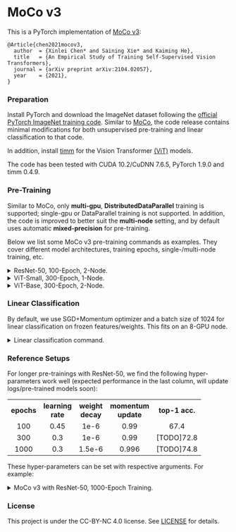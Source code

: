 # MoCo v3

This is a PyTorch implementation of [MoCo v3](https://arxiv.org/abs/2104.02057):
```
@Article{chen2021mocov3,
  author  = {Xinlei Chen* and Saining Xie* and Kaiming He},
  title   = {An Empirical Study of Training Self-Supervised Vision Transformers},
  journal = {arXiv preprint arXiv:2104.02057},
  year    = {2021},
}
```

### Preparation

Install PyTorch and download the ImageNet dataset following the [official PyTorch ImageNet training code](https://github.com/pytorch/examples/tree/master/imagenet). Similar to [MoCo](https://github.com/facebookresearch/moco), the code release contains minimal modifications for both unsupervised pre-training and linear classification to that code. 

In addition, install [timm](https://github.com/rwightman/pytorch-image-models) for the Vision Transformer [(ViT)](https://arxiv.org/abs/2010.11929) models.

The code has been tested with CUDA 10.2/CuDNN 7.6.5, PyTorch 1.9.0 and timm 0.4.9.

### Pre-Training

Similar to MoCo, only **multi-gpu**, **DistributedDataParallel** training is supported; single-gpu or DataParallel training is not supported. In addition, the code is improved to better suit the **multi-node** setting, and by default uses automatic **mixed-precision** for pre-training.

Below we list some MoCo v3 pre-training commands as examples. They cover different model architectures, training epochs, single-/multi-node training, etc. 

<details>
<summary>ResNet-50, 100-Epoch, 2-Node.</summary>

This is the *default* setting for most hyper-parameters. With a batch size of 4096, the training fits into 2 nodes with a total of 16 Volta 32G GPUs. 

On the first node, run:
```
python main_moco.py \
  --dist-url 'tcp://[your node 1 address]:[specified port]'' \
  --multiprocessing-distributed --world-size 2 --rank 0 \
  [your imagenet-folder with train and val folders]
```
On the second node, run:
```
python main_moco.py \
  --dist-url 'tcp://[your node 1 address]:[specified port]' \
  --multiprocessing-distributed --world-size 2 --rank 1 \
  [your imagenet-folder with train and val folders]
```
</details>

<details>
<summary>ViT-Small, 300-Epoch, 1-Node.</summary>

With a batch size of 1024, ViT-Small fits into a single node of 8 Volta 32G GPUs:

```
python main_moco.py \
  -a vit_small -b 1024 \
  --optimizer=adamw --lr=1e-4 --weight-decay=.1 \
  --epochs=300 --warmup-epochs=40 \
  --moco-t=.2 \
  --dist-url 'tcp://localhost:10001' \
  --multiprocessing-distributed --world-size 1 --rank 0 \
  [your imagenet-folder with train and val folders]
```

Note that the smaller batch size: 1) facilitates stable training, as discussed in the [paper](https://arxiv.org/abs/2104.02057); and 2) cuts inter-node communication cost with single node training. Therefore, we highly recommend this setting for ViT-based explorations.

</details>

<details>
<summary>ViT-Base, 300-Epoch, 2-Node.</summary>

With a batch size of 1024, ViT-Base can be trained on 2 nodes:

```
python main_moco.py \
  -a vit_small -b 1024 \
  --optimizer=adamw --lr=1e-4 --weight-decay=.1 \
  --epochs=300 --warmup-epochs=40 \
  --moco-t=.2 \
  --dist-url 'tcp://[your node 1 address]:[specified port]'' \
  --multiprocessing-distributed --world-size 2 --rank 0 \
  [your imagenet-folder with train and val folders]
```
On the second node, run the same command as above, with `--rank 1`.
</details>

### Linear Classification

By default, we use SGD+Momentum optimizer and a batch size of 1024 for linear classification on frozen features/weights. This fits on an 8-GPU node.

<details>
<summary>Linear classification command.</summary>

```
python main_lincls.py \
  -a [architecture] \
  --dist-url 'tcp://localhost:10001' \
  --multiprocessing-distributed --world-size 1 --rank 0 \
  --pretrained [your checkpoint path]/[your checkpoint file].pth.tar \
  [your imagenet-folder with train and val folders]
```
</details>

### Reference Setups

For longer pre-trainings with ResNet-50, we find the following hyper-parameters work well (expected performance in the last column, will update logs/pre-trained models soon):

<table><tbody>
<!-- START TABLE -->
<!-- TABLE HEADER -->
<th valign="center">epochs<br/></th>
<th valign="bottom">learning<br/>rate</th>
<th valign="bottom">weight<br/>decay</th>
<th valign="bottom">momentum<br/>update</th>
<th valign="center">top-1 acc.</th>
<!-- TABLE BODY -->
<tr>
<td align="center">100</td>
<td align="center">0.45</td>
<td align="center">1e-6</td>
<td align="center">0.99</td>
<td align="center">67.4</td>
</tr>
<tr>
<td align="center">300</td>
<td align="center">0.3</td>
<td align="center">1e-6</td>
<td align="center">0.99</td>
<td align="center">[TODO]72.8</td>
</tr>
<tr>
<td align="center">1000</td>
<td align="center">0.3</td>
<td align="center">1.5e-6</td>
<td align="center">0.996</td>
<td align="center">[TODO]74.8</td>
</tr>
</tbody></table>

These hyper-parameters can be set with respective arguments. For example:

<details>
<summary>MoCo v3 with ResNet-50, 1000-Epoch Training.</summary>

On the first node, run:
```
python main_moco.py \
  --moco-m=0.996 --lr=.3 --wd=1.5e-6 --epochs=1000 \
  --dist-url "tcp://[your node 1 address]:[specified port]" \
  --multiprocessing-distributed --world-size 2 --rank 0 \
  [your imagenet-folder with train and val folders]
```
On the second node, run the same command as above, with `--rank 1`.
</details>

### License

This project is under the CC-BY-NC 4.0 license. See [LICENSE](LICENSE) for details.